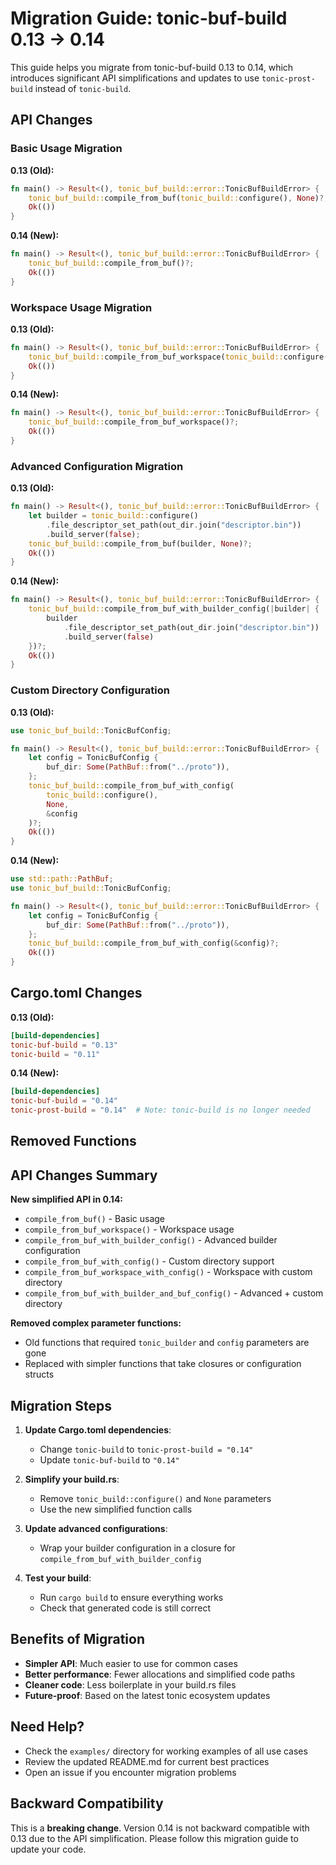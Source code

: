 # Migration Guide: tonic-buf-build 0.13 → 0.14

This guide helps you migrate from tonic-buf-build 0.13 to 0.14, which introduces significant API simplifications and updates to use `tonic-prost-build` instead of `tonic-build`.

## API Changes

### Basic Usage Migration

**0.13 (Old):**

```rust
fn main() -> Result<(), tonic_buf_build::error::TonicBufBuildError> {
    tonic_buf_build::compile_from_buf(tonic_build::configure(), None)?;
    Ok(())
}
```

**0.14 (New):**

```rust
fn main() -> Result<(), tonic_buf_build::error::TonicBufBuildError> {
    tonic_buf_build::compile_from_buf()?;
    Ok(())
}
```

### Workspace Usage Migration

**0.13 (Old):**

```rust
fn main() -> Result<(), tonic_buf_build::error::TonicBufBuildError> {
    tonic_buf_build::compile_from_buf_workspace(tonic_build::configure(), None)?;
    Ok(())
}
```

**0.14 (New):**

```rust
fn main() -> Result<(), tonic_buf_build::error::TonicBufBuildError> {
    tonic_buf_build::compile_from_buf_workspace()?;
    Ok(())
}
```

### Advanced Configuration Migration

**0.13 (Old):**

```rust
fn main() -> Result<(), tonic_buf_build::error::TonicBufBuildError> {
    let builder = tonic_build::configure()
        .file_descriptor_set_path(out_dir.join("descriptor.bin"))
        .build_server(false);
    tonic_buf_build::compile_from_buf(builder, None)?;
    Ok(())
}
```

**0.14 (New):**

```rust
fn main() -> Result<(), tonic_buf_build::error::TonicBufBuildError> {
    tonic_buf_build::compile_from_buf_with_builder_config(|builder| {
        builder
            .file_descriptor_set_path(out_dir.join("descriptor.bin"))
            .build_server(false)
    })?;
    Ok(())
}
```

### Custom Directory Configuration

**0.13 (Old):**

```rust
use tonic_buf_build::TonicBufConfig;

fn main() -> Result<(), tonic_buf_build::error::TonicBufBuildError> {
    let config = TonicBufConfig {
        buf_dir: Some(PathBuf::from("../proto")),
    };
    tonic_buf_build::compile_from_buf_with_config(
        tonic_build::configure(),
        None,
        &config
    )?;
    Ok(())
}
```

**0.14 (New):**

```rust
use std::path::PathBuf;
use tonic_buf_build::TonicBufConfig;

fn main() -> Result<(), tonic_buf_build::error::TonicBufBuildError> {
    let config = TonicBufConfig {
        buf_dir: Some(PathBuf::from("../proto")),
    };
    tonic_buf_build::compile_from_buf_with_config(&config)?;
    Ok(())
}
```

## Cargo.toml Changes

**0.13 (Old):**

```toml
[build-dependencies]
tonic-buf-build = "0.13"
tonic-build = "0.11"
```

**0.14 (New):**

```toml
[build-dependencies]
tonic-buf-build = "0.14"
tonic-prost-build = "0.14"  # Note: tonic-build is no longer needed
```

## Removed Functions

## API Changes Summary

**New simplified API in 0.14:**
- `compile_from_buf()` - Basic usage  
- `compile_from_buf_workspace()` - Workspace usage
- `compile_from_buf_with_builder_config()` - Advanced builder configuration
- `compile_from_buf_with_config()` - Custom directory support
- `compile_from_buf_workspace_with_config()` - Workspace with custom directory
- `compile_from_buf_with_builder_and_buf_config()` - Advanced + custom directory

**Removed complex parameter functions:**
- Old functions that required `tonic_builder` and `config` parameters are gone
- Replaced with simpler functions that take closures or configuration structs

## Migration Steps

1. **Update Cargo.toml dependencies**:
   - Change `tonic-build` to `tonic-prost-build = "0.14"`
   - Update `tonic-buf-build` to `"0.14"`

2. **Simplify your build.rs**:
   - Remove `tonic_build::configure()` and `None` parameters
   - Use the new simplified function calls

3. **Update advanced configurations**:
   - Wrap your builder configuration in a closure for `compile_from_buf_with_builder_config`

4. **Test your build**:
   - Run `cargo build` to ensure everything works
   - Check that generated code is still correct

## Benefits of Migration

- **Simpler API**: Much easier to use for common cases
- **Better performance**: Fewer allocations and simplified code paths
- **Cleaner code**: Less boilerplate in your build.rs files
- **Future-proof**: Based on the latest tonic ecosystem updates

## Need Help?

- Check the `examples/` directory for working examples of all use cases
- Review the updated README.md for current best practices
- Open an issue if you encounter migration problems

## Backward Compatibility

This is a **breaking change**. Version 0.14 is not backward compatible with 0.13 due to the API simplification. Please follow this migration guide to update your code.
